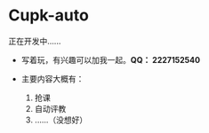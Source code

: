 # Cupk-auto
正在开发中......

- 写着玩，有兴趣可以加我一起。**QQ： 2227152540**
- 主要内容大概有：

    1. 抢课
    2. 自动评教
    3. ......（没想好）